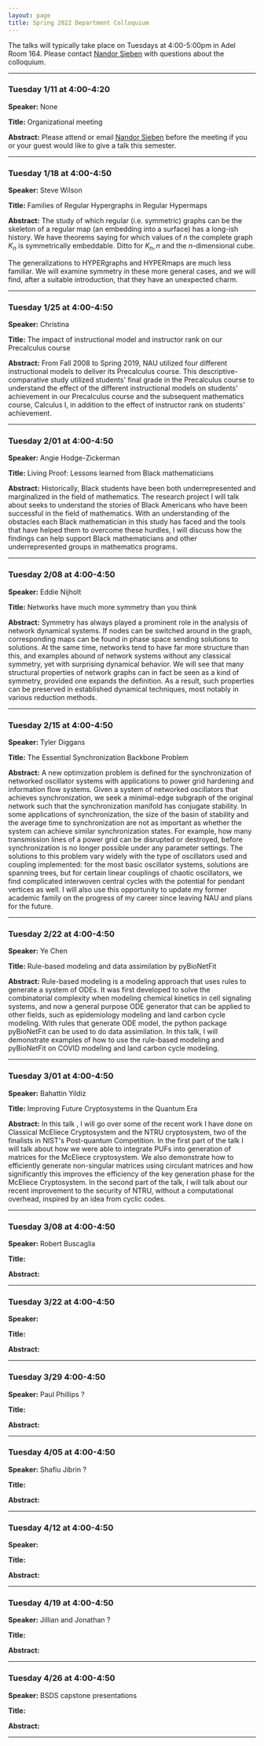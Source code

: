 ```yaml
---
layout: page
title: Spring 2022 Department Colloquium
---
```


The talks will typically take place on Tuesdays at 4:00-5:00pm in Adel Room 164. Please contact <a href="mailto:nandor.sieben@nau.edu">Nandor Sieben</a> with questions about the colloquium.

<hr>

### Tuesday 1/11 at 4:00-4:20

**Speaker:** None

**Title:** Organizational meeting

**Abstract:** Please attend or email <a href="mailto:nandor.sieben@nau.edu">Nandor Sieben</a> before the meeting if you or your guest would like to give a talk this semester.

<hr>

### Tuesday 1/18 at 4:00-4:50

**Speaker:** 
Steve Wilson

**Title:** 
Families of Regular Hypergraphs in Regular Hypermaps

**Abstract:** 
The study of which regular (i.e. symmetric) graphs can be the skeleton of a regular
map (an embedding into a surface) has a long-ish history.  We have theorems saying
for which values of $n$ the complete graph $K_n$ is symmetrically embeddable. Ditto for
$K_n,n$ and the $n$-dimensional cube.

The generalizations to HYPERgraphs and HYPERmaps are much less familiar.  We
will examine symmetry in these more general cases, and we will find, after a suitable
introduction, that they have an unexpected charm.

<hr>

### Tuesday 1/25 at 4:00-4:50

**Speaker:** 
Christina

**Title:** 
The impact of instructional model and instructor rank on our Precalculus course

**Abstract:**
From Fall 2008 to Spring 2019, NAU utilized four different instructional models to deliver its Precalculus course. This descriptive- comparative study utilized students' final grade in the Precalculus course to understand the effect of the different instructional models on students' achievement in our Precalculus course and the subsequent mathematics course, Calculus I, in addition to the effect of instructor rank on students' achievement.

<hr>

### Tuesday 2/01 at 4:00-4:50

**Speaker:**
Angie Hodge-Zickerman

**Title:** 
Living Proof: Lessons learned from Black mathematicians

**Abstract:**
Historically, Black students have been both underrepresented and marginalized in the field of mathematics. The research project I will talk about seeks to understand the stories of Black Americans who have been successful in the field of mathematics. With an understanding of the obstacles each Black mathematician in this study has faced and the tools that have helped them to overcome these hurdles, I will discuss how the findings can help support Black mathematicians and other underrepresented groups in mathematics programs.

<hr>

### Tuesday 2/08 at 4:00-4:50

**Speaker:** 
Eddie Nijholt

**Title:**
Networks have much more symmetry than you think

**Abstract:**
Symmetry has always played a prominent role in the analysis of network dynamical systems. If nodes can be switched around in the graph, corresponding maps can be found in phase space sending solutions to solutions. At the same time, networks tend to have far more structure than this, and examples abound of network systems without any classical symmetry, yet with surprising dynamical behavior. We will see that many structural properties of network graphs can in fact be seen as a kind of symmetry, provided one expands the definition. As a result, such properties can be preserved in established dynamical techniques, most notably in various reduction methods.

<hr>

### Tuesday 2/15 at 4:00-4:50

**Speaker:** 
Tyler Diggans

**Title:**
The Essential Synchronization Backbone Problem

**Abstract:**
A new optimization problem is defined for the synchronization of networked oscillator systems with applications to power grid hardening and information flow systems.  Given a system of networked oscillators that achieves synchronization, we seek a minimal-edge subgraph of the original network such that the synchronization manifold has conjugate stability. In some applications of synchronization, the size of the basin of stability and the average time to synchronization are not as important as whether the system can achieve similar synchronization states. For example, how many transmission lines of a power grid can be disrupted or destroyed, before synchronization is no longer possible under any parameter settings.  The solutions to this problem vary widely with the type of oscillators used and coupling implemented: for the most basic oscillator systems, solutions are spanning trees, but for certain linear couplings of chaotic oscillators, we find complicated interwoven central cycles with the potential for pendant vertices as well.  I will also use this opportunity to update my former academic family on the progress of my career since leaving NAU and plans for the future. 


<hr>

### Tuesday 2/22 at 4:00-4:50

**Speaker:** 
Ye Chen

**Title:**
Rule-based modeling and data assimilation by pyBioNetFit

**Abstract:**
Rule-based modeling is a modeling approach that uses rules to generate a system of ODEs. It was first developed to solve the combinatorial complexity when modeling  chemical kinetics in cell signaling systems, and now a general purpose ODE generator that can be applied to other fields, such as epidemiology modeling and land carbon cycle modeling. With rules that generate ODE model, the python package pyBioNetFit can be used to do data assimilation. In this talk, I will demonstrate examples of how to use the rule-based modeling and pyBioNetFit on COVID modeling and land carbon cycle modeling.

<hr>

### Tuesday 3/01 at 4:00-4:50

**Speaker:** 
Bahattin Yildiz

**Title:**
Improving Future Cryptosystems in the Quantum Era

**Abstract:**
In this talk , I will go over some of the recent work I have done on Classical McEliece Cryptosystem and the NTRU cryptosystem, two of the finalists in NIST's Post-quantum Competition.
In the first part of the talk I will talk about how we were able to integrate PUFs into generation of matrices for the McEliece cryptosystem. We also demonstrate how to efficiently generate non-singular matrices using circulant matrices and how significantly this improves the efficiency of the key generation phase for the McEliece Cryptosystem. In the second part of the talk, I will talk about our recent improvement to the security of NTRU, without a computational overhead, inspired by an idea from cyclic codes. 

<hr>

### Tuesday 3/08 at 4:00-4:50

**Speaker:**
Robert Buscaglia

**Title:**

**Abstract:**

<hr>

### Tuesday 3/22 at 4:00-4:50

**Speaker:** 

**Title:**

**Abstract:**

<hr>

### Tuesday 3/29 4:00-4:50

**Speaker:**
Paul Phillips ?

**Title:**

**Abstract:** 

<hr>

### Tuesday 4/05 at 4:00-4:50

**Speaker:** 
Shafiu Jibrin ?

**Title:**

**Abstract:**

<hr>

### Tuesday 4/12 at 4:00-4:50

**Speaker:** 

**Title:**

**Abstract:**

<hr>

### Tuesday 4/19 at 4:00-4:50

**Speaker:**
Jillian and Jonathan ?

**Title:**

**Abstract:**

<hr>

### Tuesday 4/26 at 4:00-4:50

**Speaker:** 
BSDS capstone presentations

**Title:**

**Abstract:**

<hr>

